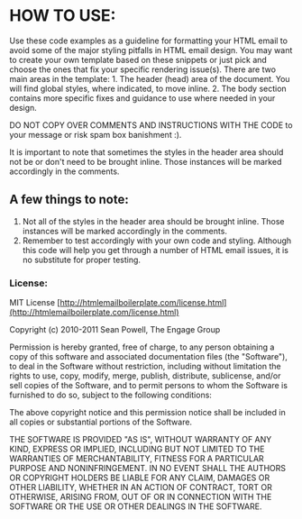 # HOW TO USE:
Use these code examples as a guideline for formatting your HTML email to avoid some of the major styling pitfalls in HTML email design. You may want to create your own template based on these snippets or just pick and choose the ones that fix your specific rendering issue(s). There are two main areas in the template: 1. The header (head) area of the document. You will find global styles, where indicated, to move inline. 2. The body section contains more specific fixes and guidance to use where needed in your design.

DO NOT COPY OVER COMMENTS AND INSTRUCTIONS WITH THE CODE to your message or risk spam box banishment :).

It is important to note that sometimes the styles in the header area should not be or don't need to be brought inline. Those instances will be marked accordingly in the comments.

## A few things to note:

1. Not all of the styles in the header area should be brought inline. Those instances will be marked accordingly in the comments.
2. Remember to test accordingly with your own code and styling. Although this code will help you get through a number of HTML email issues, it is no substitute for proper testing.

### License:
MIT License
[http://htmlemailboilerplate.com/license.html](http://htmlemailboilerplate.com/license.html)

Copyright (c) 2010-2011 Sean Powell, The Engage Group

Permission is hereby granted, free of charge, to any person obtaining a copy of this software and associated documentation files (the "Software"), to deal in the Software without restriction, including without limitation the rights to use, copy, modify, merge, publish, distribute, sublicense, and/or sell copies of the Software, and to permit persons to whom the Software is furnished to do so, subject to the following conditions:

The above copyright notice and this permission notice shall be included in all copies or substantial portions of the Software.

THE SOFTWARE IS PROVIDED "AS IS", WITHOUT WARRANTY OF ANY KIND, EXPRESS OR IMPLIED, INCLUDING BUT NOT LIMITED TO THE WARRANTIES OF MERCHANTABILITY, FITNESS FOR A PARTICULAR PURPOSE AND NONINFRINGEMENT. IN NO EVENT SHALL THE AUTHORS OR COPYRIGHT HOLDERS BE LIABLE FOR ANY CLAIM, DAMAGES OR OTHER LIABILITY, WHETHER IN AN ACTION OF CONTRACT, TORT OR OTHERWISE, ARISING FROM, OUT OF OR IN CONNECTION WITH THE SOFTWARE OR THE USE OR OTHER DEALINGS IN THE SOFTWARE.